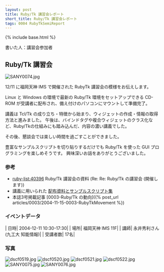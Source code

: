 ```yaml
---
layout: post
title: Ruby/Tk 講習会レポート
short_title: Ruby/Tk 講習会レポート
tags: 0004 RubyTkSemiReport
---
```

{% include base.html %}


書いた人：講習会参加者

## Ruby/Tk 講習会
![SANY0074.jpg]({{base}}{{site.baseurl}}/images/0004-RubyTkSemiReport/SANY0074.jpg)

12/11 に福岡天神 IMS で開催された RubyTk 講習会の模様をお伝えします。

Linux と Windows の環境で最新の Ruby/Tk 環境をセットアップできる CD-ROM が受講者に配布され、備え付けのパソコンにマウントして準備完了。

講義は Tcl/Tk の成り立ち・特徴から始まり、ウィジェットの作成・情報の取得方法と進みました。
午後は、バインドタグや複合ウィジェットのクラス化など、Ruby/Tkの仕組みにも踏み込んだ、内容の濃い講義でした。

その後、懇談会では楽しい時間を過ごすことができました。

豊富なサンプルスクリプトを切り貼りするだけでも Ruby/Tk を使った GUI プログラミングを楽しめそうです。
興味深いお話をありがとうございました。

### 参考

* [ruby-list:40396](http://blade.nagaokaut.ac.jp/cgi-bin/scat.rb/ruby/ruby-list/40396) Ruby/Tk 講習会の資料 (Re:  Re: Ruby/Tk の講習会 (開催します))
* 講義に用いられた [配布資料とサンプルスクリプト集](http://www.dumbo.ai.kyutech.ac.jp/~nagai/RubyTk-seminar-20041211.tar.gz)
* 本誌3号掲載記事 [0003-Ruby/Tk の動向]({% post_url articles/0003/2004-11-15-0003-RubyTkMovement %})


### イベントデータ

| 日時| 2004-12-11 10:30-17:30|
| 場所| 福岡天神 IMS 11F|
| 講師| 永井秀利さん (九工大 知能情報)|
| 受講者数| 17名|


### 写真

![dscf0519.jpg]({{base}}{{site.baseurl}}/images/0004-RubyTkSemiReport/dscf0519.jpg)
![dscf0520.jpg]({{base}}{{site.baseurl}}/images/0004-RubyTkSemiReport/dscf0520.jpg)
![dscf0521.jpg]({{base}}{{site.baseurl}}/images/0004-RubyTkSemiReport/dscf0521.jpg)
![dscf0522.jpg]({{base}}{{site.baseurl}}/images/0004-RubyTkSemiReport/dscf0522.jpg)
![SANY0075.jpg]({{base}}{{site.baseurl}}/images/0004-RubyTkSemiReport/SANY0075.jpg)
![SANY0076.jpg]({{base}}{{site.baseurl}}/images/0004-RubyTkSemiReport/SANY0076.jpg)



